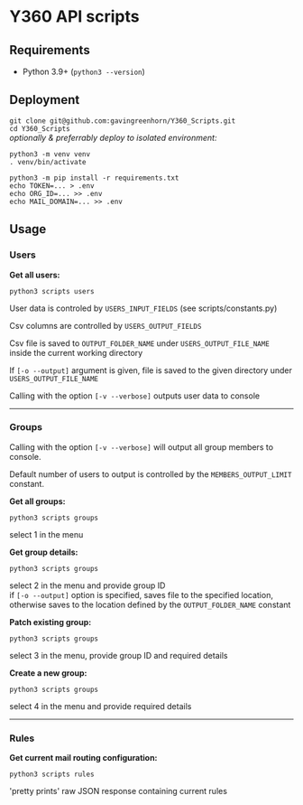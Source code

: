 # Y360 API scripts
## Requirements
 - Python 3.9+ (`python3 --version`)
## Deployment
 `git clone git@github.com:gavingreenhorn/Y360_Scripts.git`  
 `cd Y360_Scripts`  
 *optionally & preferrably deploy to isolated environment:*  
 ```
 python3 -m venv venv 
 . venv/bin/activate
 ```
 `python3 -m pip install -r requirements.txt`  
 `echo TOKEN=... > .env`  
 `echo ORG_ID=... >> .env`  
 `echo MAIL_DOMAIN=... >> .env`

## Usage
### __Users__
**Get all users:**
```
python3 scripts users
```

User data is controled by `USERS_INPUT_FIELDS` (see scripts/constants.py)

Csv columns are controlled by `USERS_OUTPUT_FIELDS`

Csv file is saved to `OUTPUT_FOLDER_NAME` under `USERS_OUTPUT_FILE_NAME` inside the current working directory

If `[-o --output]` argument is given, file is saved to the given directory under `USERS_OUTPUT_FILE_NAME`

Calling with the option `[-v --verbose]` outputs user data to console 
<hr>

### __Groups__

Calling with the option `[-v --verbose]` will output all group members to console.

Default number of users to output is controlled by the `MEMBERS_OUTPUT_LIMIT` constant.


**Get all groups:**
```
python3 scripts groups
```

select 1 in the menu

**Get group details:**
```
python3 scripts groups
```
select 2 in the menu and provide group ID  
if `[-o --output]` option is specified, saves file to the specified location, otherwise saves to the location defined by the `OUTPUT_FOLDER_NAME` constant

**Patch existing group:**
```
python3 scripts groups
```
select 3 in the menu, provide group ID and required details

**Create a new group:**
```
python3 scripts groups
```
select 4 in the menu and provide required details
<hr>

### __Rules__
**Get current mail routing configuration:**
```
python3 scripts rules
```
'pretty prints' raw JSON response containing current rules